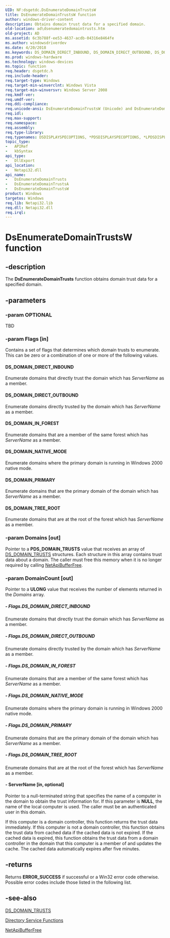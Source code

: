 ```yaml
---
UID: NF:dsgetdc.DsEnumerateDomainTrustsW
title: DsEnumerateDomainTrustsW function
author: windows-driver-content
description: Obtains domain trust data for a specified domain.
old-location: ad\dsenumeratedomaintrusts.htm
old-project: AD
ms.assetid: 6c3b788f-ee53-4637-acdb-04316e8464fe
ms.author: windowsdriverdev
ms.date: 4/20/2018
ms.keywords: DS_DOMAIN_DIRECT_INBOUND, DS_DOMAIN_DIRECT_OUTBOUND, DS_DOMAIN_IN_FOREST, DS_DOMAIN_NATIVE_MODE, DS_DOMAIN_PRIMARY, DS_DOMAIN_TREE_ROOT, DsEnumerateDomainTrusts, DsEnumerateDomainTrusts function [Active Directory], DsEnumerateDomainTrustsA, DsEnumerateDomainTrustsW, _glines_dsenumeratedomaintrusts, ad.dsenumeratedomaintrusts, dsgetdc/DsEnumerateDomainTrusts, dsgetdc/DsEnumerateDomainTrustsA, dsgetdc/DsEnumerateDomainTrustsW
ms.prod: windows-hardware
ms.technology: windows-devices
ms.topic: function
req.header: dsgetdc.h
req.include-header: 
req.target-type: Windows
req.target-min-winverclnt: Windows Vista
req.target-min-winversvr: Windows Server 2008
req.kmdf-ver: 
req.umdf-ver: 
req.ddi-compliance: 
req.unicode-ansi: DsEnumerateDomainTrustsW (Unicode) and DsEnumerateDomainTrustsA (ANSI)
req.idl: 
req.max-support: 
req.namespace: 
req.assembly: 
req.type-library: 
req.typenames: DSDISPLAYSPECOPTIONS, *PDSDISPLAYSPECOPTIONS, *LPDSDISPLAYSPECOPTIONS
topic_type:
-	APIRef
-	kbSyntax
api_type:
-	DllExport
api_location:
-	Netapi32.dll
api_name:
-	DsEnumerateDomainTrusts
-	DsEnumerateDomainTrustsA
-	DsEnumerateDomainTrustsW
product: Windows
targetos: Windows
req.lib: Netapi32.lib
req.dll: Netapi32.dll
req.irql: 
---
```


# DsEnumerateDomainTrustsW function


## -description


The <b>DsEnumerateDomainTrusts</b> function obtains domain trust data for a specified domain.


## -parameters




### -param OPTIONAL

TBD


### -param Flags [in]

Contains a set of flags that determines which domain trusts to enumerate. This can be zero or a combination of one or more of the following values.



#### DS_DOMAIN_DIRECT_INBOUND

Enumerate domains that directly trust the domain which has <i>ServerName</i> as a member.



#### DS_DOMAIN_DIRECT_OUTBOUND

Enumerate domains directly trusted by the domain which has <i>ServerName</i> as a member.



#### DS_DOMAIN_IN_FOREST

Enumerate domains that are a member of the same forest which has <i>ServerName</i> as a member.



#### DS_DOMAIN_NATIVE_MODE

Enumerate domains where the primary domain is running in Windows 2000 native mode.



#### DS_DOMAIN_PRIMARY

Enumerate domains that are the primary domain of the domain which has <i>ServerName</i> as a member.



#### DS_DOMAIN_TREE_ROOT

Enumerate domains that are at the root of the forest which has <i>ServerName</i> as a member.


### -param Domains [out]

Pointer to a <b>PDS_DOMAIN_TRUSTS</b> value that receives an array of <a href="https://msdn.microsoft.com/cd260fd1-dc38-4405-95ba-097a23faf668">DS_DOMAIN_TRUSTS</a> structures. Each structure in this array contains trust data about a domain. The caller must free this memory when it is no longer required by calling <a href="https://msdn.microsoft.com/0e99483c-8cd7-402a-8bf6-1e0118764dd3">NetApiBufferFree</a>.


### -param DomainCount [out]

Pointer to a <b>ULONG</b> value that receives the number of elements returned in the <i>Domains</i> array.


##### - Flags.DS_DOMAIN_DIRECT_INBOUND

Enumerate domains that directly trust the domain which has <i>ServerName</i> as a member.


##### - Flags.DS_DOMAIN_DIRECT_OUTBOUND

Enumerate domains directly trusted by the domain which has <i>ServerName</i> as a member.


##### - Flags.DS_DOMAIN_IN_FOREST

Enumerate domains that are a member of the same forest which has <i>ServerName</i> as a member.


##### - Flags.DS_DOMAIN_NATIVE_MODE

Enumerate domains where the primary domain is running in Windows 2000 native mode.


##### - Flags.DS_DOMAIN_PRIMARY

Enumerate domains that are the primary domain of the domain which has <i>ServerName</i> as a member.


##### - Flags.DS_DOMAIN_TREE_ROOT

Enumerate domains that are at the root of the forest which has <i>ServerName</i> as a member.


#### - ServerName [in, optional]

Pointer to a null-terminated string that specifies the name of a computer in the domain to obtain the trust information for. If this parameter is <b>NULL</b>, the name of the local computer is used. The caller must be an authenticated user in this domain.

If this computer is a domain controller, this function returns the trust data immediately. If this computer is not a domain controller, this function  obtains the trust data  from cached data if the cached data is not expired. If the cached data is expired, this function obtains the trust data from a domain controller in the domain that this computer is a member of and updates the cache. The cached data automatically expires after five minutes.


## -returns



Returns <b>ERROR_SUCCESS</b> if successful or a Win32 error code otherwise. Possible error codes include those listed in the following list.




## -see-also




<a href="https://msdn.microsoft.com/cd260fd1-dc38-4405-95ba-097a23faf668">DS_DOMAIN_TRUSTS</a>



<a href="https://msdn.microsoft.com/7b519c81-5a6c-470a-a525-1894efd53305">Directory Service
    Functions</a>



<a href="https://msdn.microsoft.com/0e99483c-8cd7-402a-8bf6-1e0118764dd3">NetApiBufferFree</a>
 

 

